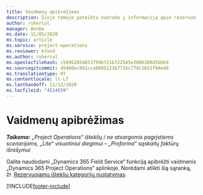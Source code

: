 ```yaml
---
title: Vaidmenų apibrėžimas
description: Šioje temoje pateikta nuoroda į informaciją apie rezervuojamų išteklių kategorijų nustatymą.
author: ruhercul
manager: Annbe
ms.date: 11/05/2020
ms.topic: article
ms.service: project-operations
ms.reviewer: kfend
ms.author: ruhercul
ms.openlocfilehash: c50952854653799bf21b722585e200b380d5bbb9
ms.sourcegitcommit: 454b0ec941cca06852236771bc77dc1651f94e48
ms.translationtype: HT
ms.contentlocale: lt-LT
ms.lasthandoff: 11/12/2020
ms.locfileid: "4514559"
---
```

# <a name="define-roles"></a>Vaidmenų apibrėžimas

_**Taikoma:** „Project Operations“ išteklių / ne atsargomis pagrįstiems scenarijams, „Lite“ visuotiniui diegimui – „Proforma“ sąskaitų faktūrų išrašymui_

Galite naudodami „Dynamics 365 Field Service“ funkciją apibrėžti vaidmenis „Dynamics 365 Project Operations“ aplinkoje. Norėdami atlikti šią sąranką, žr. [Rezervuojamų išteklių kategorijų nustatymas](https://docs.microsoft.com/dynamics365/field-service/set-up-bookable-resource-categories).


[!INCLUDE[footer-include](../includes/footer-banner.md)]